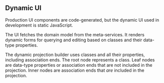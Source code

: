 Dynamic UI
----------

Production UI components are code-generated, but the dynamic UI used in development is static JavaScript.

The UI fetches the domain model from the meta-services. It renders dynamic forms for querying and editing based on classes and their data-type properties.

The dynamic projection builder uses classes and all their properties, including association ends. The root node represents a class. Leaf nodes are data-type properties or association ends that are not included in the projection. Inner nodes are association ends that *are* included in the projection.
